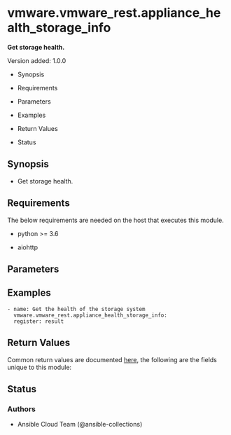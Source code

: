 # vmware.vmware_rest.appliance_health_storage_info

**Get storage health.**

Version added: 1.0.0


* Synopsis


* Requirements


* Parameters


* Examples


* Return Values


* Status

## Synopsis


* Get storage health.

## Requirements

The below requirements are needed on the host that executes this
module.


* python >= 3.6


* aiohttp

## Parameters

## Examples

```
- name: Get the health of the storage system
  vmware.vmware_rest.appliance_health_storage_info:
  register: result
```

## Return Values

Common return values are documented [here](https://docs.ansible.com/ansible/latest/reference_appendices/common_return_values.html#common-return-values),
the following are the fields unique to this module:

## Status

### Authors


* Ansible Cloud Team (@ansible-collections)
